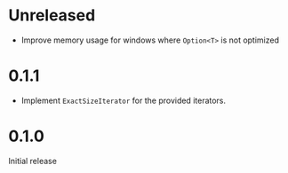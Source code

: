 Unreleased
==========

* Improve memory usage for windows where `Option<T>` is not optimized

0.1.1
=====

* Implement `ExactSizeIterator` for the provided iterators.

0.1.0
=====

Initial release
